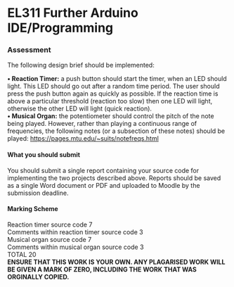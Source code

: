 # EL311 Further Arduino IDE/Programming

### Assessment
The following design brief should be implemented: 

**• Reaction Timer:** a push button should start the timer, when an LED should light. This
LED should go out after a random time period. The user should press the push button
again as quickly as possible. If the reaction time is above a particular threshold (reaction
too slow) then one LED will light, otherwise the other LED will light (quick reaction).  
**• Musical Organ:** the potentiometer should control the pitch of the note being played.
However, rather than playing a continuous range of frequencies, the following notes (or
a subsection of these notes) should be played:
https://pages.mtu.edu/~suits/notefreqs.html
#### What you should submit
You should submit a single report containing your source code for implementing the two projects
described above.
Reports should be saved as a single Word document or PDF and uploaded to Moodle by the
submission deadline.
#### Marking Scheme
Reaction timer source code 7  
Comments within reaction timer source code 3  
Musical organ source code 7  
Comments within musical organ source code 3  
TOTAL 20  
**ENSURE THAT THIS WORK IS YOUR OWN. ANY PLAGARISED WORK WILL BE GIVEN A MARK
OF ZERO, INCLUDING THE WORK THAT WAS ORGINALLY COPIED.**
